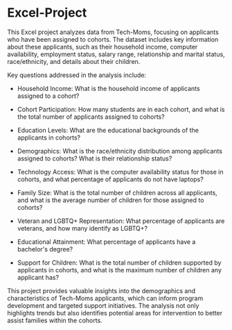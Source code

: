# Excel-Project
This Excel project analyzes data from Tech-Moms, focusing on applicants who have been assigned to cohorts. The dataset includes key information about these applicants, such as their household income, computer availability, employment status, salary range, relationship and marital status, race/ethnicity, and details about their children.

 Key questions addressed in the analysis include:

   * Household Income: What is the household income of applicants assigned to a cohort?

   * Cohort Participation: How many students are in each cohort, and what is the total number of applicants assigned to cohorts?

   * Education Levels: What are the educational backgrounds of the applicants in cohorts?

   * Demographics: What is the race/ethnicity distribution among applicants assigned to cohorts? What is their relationship status?

   * Technology Access: What is the computer availability status for those in cohorts, and what percentage of applicants do not have laptops?

   * Family Size: What is the total number of children across all applicants, and what is the average number of children for those assigned to cohorts?

   * Veteran and LGBTQ+ Representation: What percentage of applicants are veterans, and how many identify as LGBTQ+?

   * Educational Attainment: What percentage of applicants have a bachelor's degree?

   * Support for Children: What is the total number of children supported by applicants in cohorts, and what is the maximum number of children any applicant has?

This project provides valuable insights into the demographics and characteristics of Tech-Moms applicants, which can inform program development and targeted support initiatives. The analysis not only highlights trends but also identifies potential areas for intervention to better assist families within the cohorts.
